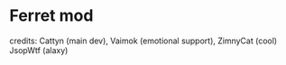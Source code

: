 # Ferret mod
credits: Cattyn (main dev), Vaimok (emotional support), ZimnyCat (cool) JsopWtf (alaxy)
